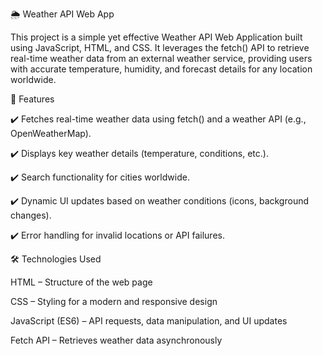 🌦️ Weather API Web App

This project is a simple yet effective Weather API Web Application built using JavaScript, HTML, and CSS. It leverages the fetch() API to retrieve real-time weather data from an external weather service, providing users with accurate temperature, humidity, and forecast details for any location worldwide.

🚀 Features

✔️ Fetches real-time weather data using fetch() and a weather API (e.g., OpenWeatherMap).

✔️ Displays key weather details (temperature, conditions, etc.).

✔️ Search functionality for cities worldwide.

✔️ Dynamic UI updates based on weather conditions (icons, background changes).

✔️ Error handling for invalid locations or API failures.

🛠️ Technologies Used

HTML – Structure of the web page

CSS – Styling for a modern and responsive design

JavaScript (ES6) – API requests, data manipulation, and UI updates

Fetch API – Retrieves weather data asynchronously
